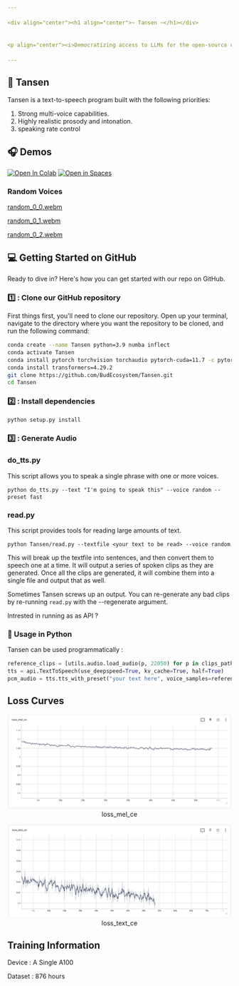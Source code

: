 ```yaml
---

<div align="center"><h1 align="center">~ Tansen ~</h1></div>


<p align="center"><i>Democratizing access to LLMs for the open-source community.<br>Let's advance AI, together. </i></p>

---
```



## 🎉 Tansen 

Tansen is a text-to-speech program built with the following priorities:

1. Strong multi-voice capabilities.
2. Highly realistic prosody and intonation.
3. speaking rate control

<h2 align="left">🎧 Demos </h2>

[![Open In Colab](https://colab.research.google.com/assets/colab-badge.svg)](http://bud.studio)
[![Open in Spaces](https://img.shields.io/badge/🤗-Open%20in%20Spaces-blue.svg)](http://bud.studio)

### Random Voices

[random_0_0.webm](https://github.com/BudEcosystem/Tansen/assets/4546714/9a6ce191-2646-497e-bf48-003f2bf0bb8d)

[random_0_1.webm](https://github.com/BudEcosystem/Tansen/assets/4546714/87bf5f7c-ae47-4aa4-a110-b5c9899e4446)

[random_0_2.webm](https://github.com/BudEcosystem/Tansen/assets/4546714/5549c464-c670-4e7a-987c-c5d79b32bf4b)

<h2 align="left">💻 Getting Started on GitHub </h2>

Ready to dive in? Here's how you can get started with our repo on GitHub.

<h3 align="left">1️⃣ : Clone our GitHub repository</h3>

First things first, you'll need to clone our repository. Open up your terminal, navigate to the directory where you want the repository to be cloned, and run the following command:

```bash
conda create --name Tansen python=3.9 numba inflect
conda activate Tansen
conda install pytorch torchvision torchaudio pytorch-cuda=11.7 -c pytorch -c nvidia
conda install transformers=4.29.2
git clone https://github.com/BudEcosystem/Tansen.git
cd Tansen
```

<h3 align="left">2️⃣ : Install dependencies</h3>

```bash
python setup.py install
```

<h3 align="left">3️⃣ : Generate Audio</h3>

### do_tts.py

This script allows you to speak a single phrase with one or more voices.

```shell
python do_tts.py --text "I'm going to speak this" --voice random --preset fast
```

### read.py

This script provides tools for reading large amounts of text.

```shell
python Tansen/read.py --textfile <your text to be read> --voice random
```

This will break up the textfile into sentences, and then convert them to speech one at a time. It will output a series
of spoken clips as they are generated. Once all the clips are generated, it will combine them into a single file and
output that as well.

Sometimes Tansen screws up an output. You can re-generate any bad clips by re-running `read.py` with the --regenerate
argument.

Intrested in running as as API ?

### 🐍 Usage in Python

Tansen can be used programmatically :

```python
reference_clips = [utils.audio.load_audio(p, 22050) for p in clips_paths]
tts = api.TextToSpeech(use_deepspeed=True, kv_cache=True, half=True)
pcm_audio = tts.tts_with_preset("your text here", voice_samples=reference_clips, preset='fast')
```

## Loss Curves

<p align="center">
 <img src="results/images/loss_mel_ce.png" alt="" />
 <span>loss_mel_ce</span>
<p>

<p align="center">
 <img src="results/images/loss_text_ce.png" alt="" />
 <span>loss_text_ce</span>
<p>


## Training Information

Device : A Single A100

Dataset : 876 hours
